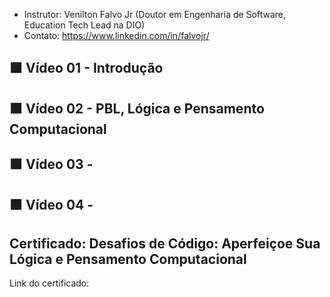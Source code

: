 - Instrutor: Venilton Falvo Jr (Doutor em Engenharia de Software, Education Tech Lead na DIO)
- Contato: https://www.linkedin.com/in/falvojr/

## 🟩 Vídeo 01 - Introdução

## 🟩 Vídeo 02 - PBL, Lógica e Pensamento Computacional

## 🟩 Vídeo 03 -

## 🟩 Vídeo 04 - 

## Certificado: Desafios de Código: Aperfeiçoe Sua Lógica e Pensamento Computacional

Link do certificado: 